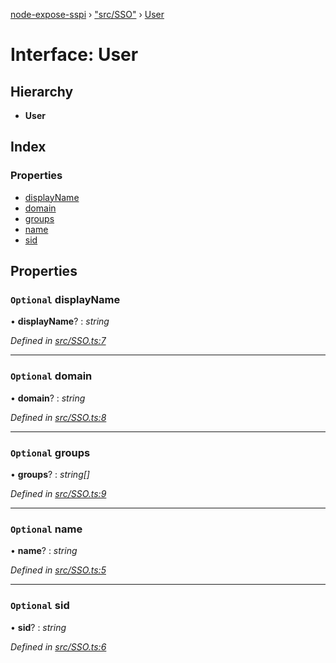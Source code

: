 [node-expose-sspi](../README.md) › ["src/SSO"](../modules/_src_sso_.md) › [User](_src_sso_.user.md)

# Interface: User

## Hierarchy

* **User**

## Index

### Properties

* [displayName](_src_sso_.user.md#optional-displayname)
* [domain](_src_sso_.user.md#optional-domain)
* [groups](_src_sso_.user.md#optional-groups)
* [name](_src_sso_.user.md#optional-name)
* [sid](_src_sso_.user.md#optional-sid)

## Properties

### `Optional` displayName

• **displayName**? : *string*

*Defined in [src/SSO.ts:7](https://github.com/jlguenego/node-expose-sspi/blob/b79cf99/src/SSO.ts#L7)*

___

### `Optional` domain

• **domain**? : *string*

*Defined in [src/SSO.ts:8](https://github.com/jlguenego/node-expose-sspi/blob/b79cf99/src/SSO.ts#L8)*

___

### `Optional` groups

• **groups**? : *string[]*

*Defined in [src/SSO.ts:9](https://github.com/jlguenego/node-expose-sspi/blob/b79cf99/src/SSO.ts#L9)*

___

### `Optional` name

• **name**? : *string*

*Defined in [src/SSO.ts:5](https://github.com/jlguenego/node-expose-sspi/blob/b79cf99/src/SSO.ts#L5)*

___

### `Optional` sid

• **sid**? : *string*

*Defined in [src/SSO.ts:6](https://github.com/jlguenego/node-expose-sspi/blob/b79cf99/src/SSO.ts#L6)*

